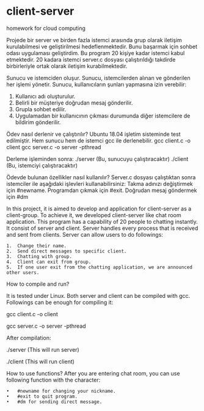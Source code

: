 # client-server
homework for cloud computing

Projede bir server ve birden fazla istemci arasında grup olarak iletişim kurulabilmesi ve geliştirilmesi hedeflenmektedir. Bunu başarmak için sohbet odası uygulaması geliştirdim. Bu program 20 kişiye kadar istemci kabul etmektedir. 20 kadara istemci server.c dosyası çalıştırıldığı takdirde birbirleriyle ortak olarak iletişim kurabilmektedir.

Sunucu ve istemciden oluşur. Sunucu, istemcilerden alınan ve gönderilen her işlemi yönetir. Sunucu, kullanıcıların şunları yapmasına izin verebilir: 

1. Kullanıcı adı oluşturulur. 
2. Belirli bir müşteriye doğrudan mesaj gönderilir. 
3. Grupla sohbet edilir. 
4. Uygulamadan bir kullanıcının çıkması durumunda diğer istemcilere de bildirim gönderilir. 

Ödev nasıl derlenir ve çalıştırılır? 
Ubuntu 18.04 işletim sisteminde test edilmiştir. Hem sunucu hem de istemci gcc ile derlenebilir. 
gcc client.c -o client 
gcc server.c -o server -pthread 

Derleme işleminden sonra: 
./server (Bu, sunucuyu çalıştıracaktır) 
./client <IP adresi> (Bu, istemciyi çalıştıracaktır) 

Ödevde bulunan özellikler nasıl kullanılır? 
Server.c dosyası çalıştıktan sonra istemciler ile aşağıdaki işlevleri kullanabilirsiniz: 
Takma adınızı değiştirmek için #newname. 
Programdan çıkmak için #exit. 
Doğrudan mesaj göndermek için #dm

In this project, it is aimed to develop and application for client-server as a client-group. To achieve it, we developed client-server like chat room application. This program has a capability of 20 people to chatting instantly.
It consist of server and client. Server handles every process that is received and sent from clients. Server can allow users to do followings:

	1.	Change their name.
	2.	Send direct messages to specific client.
	3.	Chatting with group.
	4.	Client can exit from group.
	5.	If one user exit from the chatting application, we are announced other users.


How to compile and run?

It is tested under Linux. Both server and client can be compiled with gcc. Followings can be enough for compiling it:

gcc client.c -o client

gcc server.c -o server -pthread

After compilation:

./server (This will run server)

./client <IP address> (This will run client)
	
How to use functions?
After you are entering chat room, you can use following function with the character:

	•	#newname for changing your nickname.
	•	#exit to quit program.
	•	#dm for sending direct message.
